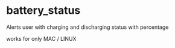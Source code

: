 # battery_status
Alerts user with charging and discharging status with percentage

works for only MAC / LINUX
